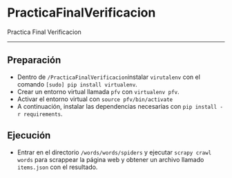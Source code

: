 # PracticaFinalVerificacion
Practica Final Verificacion

----------


Preparación
-------------

- Dentro de <i class="icon-folder-open"></i> `/PracticaFinalVerificacion`instalar `virutalenv` con el comando `[sudo] pip install virtualenv`.
- Crear un entorno virtual llamada `pfv` con `virtualenv pfv`.
- Activar el entorno virtual con `source pfv/bin/activate`
- A continuación, instalar las dependencias necesarias con `pip install -r requirements`.

Ejecución
-------------
- Entrar en el directorio <i class="icon-folder-open"></i> `/words/words/spiders` y ejecutar `scrapy crawl words` para scrappear la página web y obtener un archivo llamado `items.json` con el resultado.
